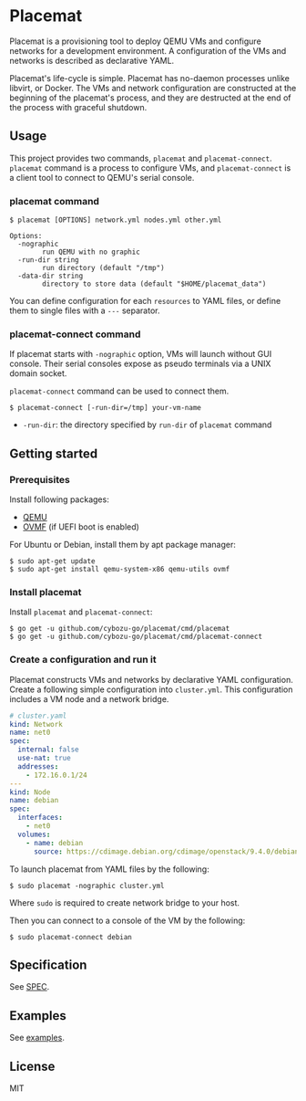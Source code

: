 Placemat
========

Placemat is a provisioning tool to deploy QEMU VMs and configure networks for a
development environment.  A configuration of the VMs and networks is described
as declarative YAML.

Placemat's life-cycle is simple.  Placemat has no-daemon processes unlike
libvirt, or Docker.  The VMs and network configuration are constructed at the
beginning of the placemat's process, and they are destructed at the end of the
process with graceful shutdown.

Usage
-----

This project provides two commands, `placemat` and `placemat-connect`.
`placemat` command is a process to configure VMs, and `placemat-connect` is a
client tool to connect to QEMU's serial console.

### placemat command

```console
$ placemat [OPTIONS] network.yml nodes.yml other.yml

Options:
  -nographic
        run QEMU with no graphic
  -run-dir string
        run directory (default "/tmp")
  -data-dir string
        directory to store data (default "$HOME/placemat_data")
```

You can define configuration for each `resources` to YAML files, or define them
to single files with a `---` separator.

### placemat-connect command

If placemat starts with `-nographic` option, VMs will launch without GUI console.
Their serial consoles expose as pseudo terminals via a UNIX domain socket.

`placemat-connect` command can be used to connect them.

```console
$ placemat-connect [-run-dir=/tmp] your-vm-name
```

- `-run-dir`: the directory specified by `run-dir` of `placemat` command

Getting started
---------------

### Prerequisites

Install following packages:

- [QEMU](https://www.qemu.org/)
- [OVMF](https://github.com/tianocore/tianocore.github.io/wiki/OVMF) (if UEFI boot is enabled)

For Ubuntu or Debian, install them by apt package manager:

```console
$ sudo apt-get update
$ sudo apt-get install qemu-system-x86 qemu-utils ovmf
```


### Install placemat

Install `placemat` and `placemat-connect`:

```console
$ go get -u github.com/cybozu-go/placemat/cmd/placemat
$ go get -u github.com/cybozu-go/placemat/cmd/placemat-connect
```

### Create a configuration and run it

Placemat constructs VMs and networks by declarative  YAML configuration.  Create
a following simple configuration into `cluster.yml`.  This configuration
includes a VM node and a network bridge.

```yaml
# cluster.yaml
kind: Network
name: net0
spec:
  internal: false
  use-nat: true
  addresses:
    - 172.16.0.1/24
---
kind: Node
name: debian
spec:
  interfaces:
    - net0
  volumes:
    - name: debian
      source: https://cdimage.debian.org/cdimage/openstack/9.4.0/debian-9.4.0-openstack-amd64.qcow2
```

To launch placemat from YAML files by the following:

```console
$ sudo placemat -nographic cluster.yml
```

Where `sudo` is required to create network bridge to your host.

Then you can connect to a console of the VM by the following:

```console
$ sudo placemat-connect debian
```

Specification
-------------

See [SPEC](SPEC.md).

Examples
--------

See [examples](examples).

License
-------

MIT
